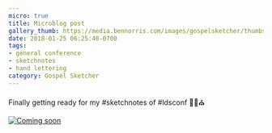 ```yaml
---
micro: true
title: Microblog post
gallery_thumb: https://media.bennorris.com/images/gospelsketcher/thumbs/oct-17-coming-soon.jpg
date: 2018-01-25 06:25:40-0700
tags:
- general conference
- sketchnotes
- hand lettering
category: Gospel Sketcher
---
```


Finally getting ready for my #sketchnotes of #ldsconf ✍🏼⛪️

[![Coming soon](https://media.bennorris.com/images/gospelsketcher/general-conference/oct-2017/oct-17-coming-soon.jpg)](https://media.bennorris.com/images/gospelsketcher/general-conference/oct-2017/oct-17-coming-soon.jpg)
